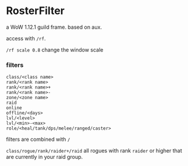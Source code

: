 # RosterFilter

a WoW 1.12.1 guild frame. based on aux.

access with `/rf`.

`/rf scale 0.8` change the window scale

### filters

```
class/<class name>
rank/<rank name>
rank/<rank name>+
rank/<rank name>-
zone/<zone name>
raid
online
offline/<days>
lvl/<level>
lvl/<min>-<max>
role/<heal/tank/dps/melee/ranged/caster>

```
filters are combined with `/`

`class/rogue/rank/raider+/raid` all rogues with rank `raider` or higher that are currently in your raid group.
